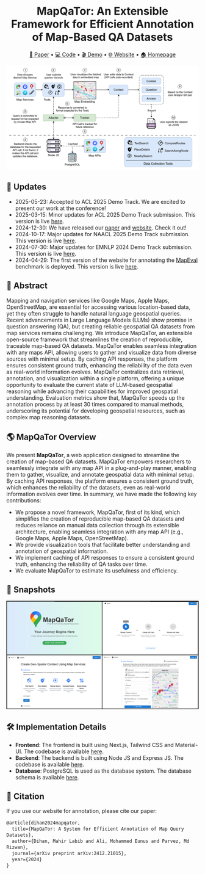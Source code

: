 <div align="center">

<h1>MapQaTor: An Extensible Framework for Efficient Annotation of Map-Based QA Datasets</h1>

</div>

<p align="center">
    <a href="https://huggingface.co/paper/2412.21015">📃 Paper</a> •
    <a href="https://github.com/orgs/mapqator/repositories">💻 Code</a> •
    <a href="https://youtu.be/7_aV9Wmhs6Q">🎬 Demo</a> •
    <a href="https://mapqator.github.io/">🌐 Website</a> •
    <a href="https://mapqator.github.io/project">🏠 Homepage</a>
</p>

![Alt text](overview.png)

## 📢 Updates

-   2025-05-23: Accepted to ACL 2025 Demo Track. We are excited to present our work at the conference!
-   2025-03-15: Minor updates for ACL 2025 Demo Track submission. This version is live [here](https://mapqator.github.io/).
-   2024-12-30: We have released our [paper](https://arxiv.org/abs/2412.21015) and [website](https://mapqator.github.io/). Check it out!
-   2024-10-17: Major updates for NAACL 2025 Demo Track submission. This version is live [here](https://mapqator.github.io/).
-   2024-07-30: Major updates for EMNLP 2024 Demo Track submission. This version is live [here](https://mahirlabibdihan.github.io/mapquest).
-   2024-04-29: The first version of the website for annotating the [MapEval](https://mapeval.github.io/) benchmark is deployed. This version is live [here](https://mahirlabibdihan.github.io/mapquest/old-home).
<!-- ## 📢 Updates
-   2024-12-29: We have released our [paper](https://arxiv.org/abs/2404.07972) and [website](https://mapqator.github.io/). Check it out!
-   2024-12-16: Paper submitted to NAACL 2025 Demo Track.
-   2024-08-06: Paper submitted to EMNLP 2024 Demo Track (Rating: 5,6,7).
-   2024-04-29: First website is created which used for annotation in [MapEval](https://mapeval.github.io/). This version is live [here](https://mahirlabibdihan.github.io/mapquest/old-home). -->

## 📖 Abstract

Mapping and navigation services like Google Maps, Apple Maps, OpenStreetMap, are essential for accessing various location-based data, yet they often struggle to handle natural language geospatial queries. Recent advancements in Large Language Models (LLMs) show promise in question answering (QA), but creating reliable geospatial QA datasets from map services remains challenging. We introduce MapQaTor, an extensible open-source framework that streamlines the creation of reproducible, traceable map-based QA datasets. MapQaTor enables seamless integration with any maps API, allowing users to gather and visualize data from diverse sources with minimal setup. By caching API responses, the platform ensures consistent ground truth, enhancing the reliability of the data even as real-world information evolves. MapQaTor centralizes data retrieval, annotation, and visualization within a single platform, offering a unique opportunity to evaluate the current state of LLM-based geospatial reasoning while advancing their capabilities for improved geospatial understanding. Evaluation metrics show that, MapQaTor speeds up the annotation process by at least 30 times compared to manual methods, underscoring its potential for developing geospatial resources, such as complex map reasoning datasets.

## 🌎 MapQaTor Overview

We present **MapQaTor**, a web application designed to streamline the creation of map-based QA datasets. MapQaTor empowers researchers to seamlessly integrate with any map API in a plug-and-play manner, enabling them to gather, visualize, and annotate geospatial data with minimal setup. By caching API responses, the platform ensures a consistent ground truth, which enhances the reliability of the datasets, even as real-world information evolves over time.
In summary, we have made the following key contributions:

-   We propose a novel framework, MapQaTor, first of its kind, which simplifies the creation of reproducible map-based QA datasets and reduces reliance on manual data collection through its extensible architecture, enabling seamless integration with any map API (e.g., Google Maps, Apple Maps, OpenStreetMap).
-   We provide visualization tools that facilitate better understanding and annotation of geospatial information.
-   We implement caching of API responses to ensure a consistent ground truth, enhancing the reliability of QA tasks over time.
-   We evaluate MapQaTor to estimate its usefulness and efficiency.

## 📸 Snapshots

![Alt text](snapshots.png)

## 🛠️ Implementation Details

-   **Frontend**: The frontend is built using Next.js, Tailwind CSS and Material-UI. The codebase is available [here](https://github.com/mapqator/mapqator.github.io).
-   **Backend**: The backend is built using Node JS and Express JS. The codebase is available [here](https://github.com/mapqator/mapqator-backend).
-   **Database**: PostgreSQL is used as the database system. The database schema is available [here](https://github.com/mapqator/mapqator-backend/blob/master/database/schema.sql).

## 📝 Citation

If you use our website for annotation, please cite our paper:

```
@article{dihan2024mapqator,
  title={MapQaTor: A System for Efficient Annotation of Map Query Datasets},
  author={Dihan, Mahir Labib and Ali, Mohammed Eunus and Parvez, Md Rizwan},
  journal={arXiv preprint arXiv:2412.21015},
  year={2024}
}
```
